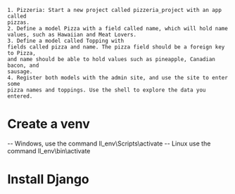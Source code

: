 ```
1. Pizzeria: Start a new project called pizzeria_project with an app called 
pizzas. 
2. Define a model Pizza with a field called name, which will hold name
values, such as Hawaiian and Meat Lovers. 
3. Define a model called Topping with
fields called pizza and name. The pizza field should be a foreign key to Pizza,
and name should be able to hold values such as pineapple, Canadian bacon, and 
sausage.
4. Register both models with the admin site, and use the site to enter some 
pizza names and toppings. Use the shell to explore the data you entered.
```
# Create a venv
-- Windows, use the command ll_env\Scripts\activate
-- Linux use the command ll_env\bin\activate

# Install Django